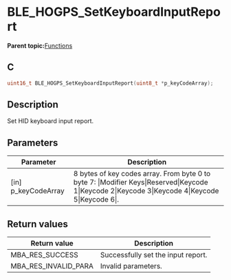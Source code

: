 # BLE\_HOGPS\_SetKeyboardInputReport

**Parent topic:**[Functions](GUID-9E702AA1-2983-4EA5-8BAD-D1D63600D31F.md)

## C

```c
uint16_t BLE_HOGPS_SetKeyboardInputReport(uint8_t *p_keyCodeArray);
```

## Description

Set HID keyboard input report.

## Parameters

|Parameter|Description|
|---------|-----------|
|\[in\] p\_keyCodeArray|8 bytes of key codes array. From byte 0 to byte 7: \|Modifier Keys\|Reserved\|Keycode 1\|Keycode 2\|Keycode 3\|Keycode 4\|Keycode 5\|Keycode 6\|.|

## Return values

|Return value|Description|
|------------|-----------|
|MBA\_RES\_SUCCESS|Successfully set the input report.|
|MBA\_RES\_INVALID\_PARA|Invalid parameters.|

